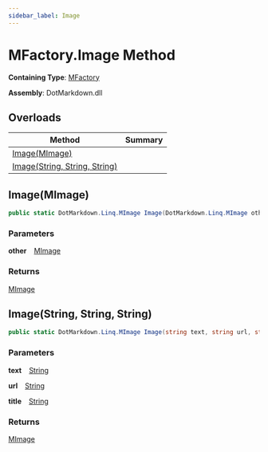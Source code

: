 ```yaml
---
sidebar_label: Image
---
```


# MFactory\.Image Method

**Containing Type**: [MFactory](../index.md)

**Assembly**: DotMarkdown\.dll

## Overloads

| Method | Summary |
| ------ | ------- |
| [Image(MImage)](#DotMarkdown_Linq_MFactory_Image_DotMarkdown_Linq_MImage_) | |
| [Image(String, String, String)](#DotMarkdown_Linq_MFactory_Image_System_String_System_String_System_String_) | |

## Image\(MImage\) <a id="DotMarkdown_Linq_MFactory_Image_DotMarkdown_Linq_MImage_"></a>

```csharp
public static DotMarkdown.Linq.MImage Image(DotMarkdown.Linq.MImage other)
```

### Parameters

**other** &ensp; [MImage](../../MImage/index.md)

### Returns

[MImage](../../MImage/index.md)

## Image\(String, String, String\) <a id="DotMarkdown_Linq_MFactory_Image_System_String_System_String_System_String_"></a>

```csharp
public static DotMarkdown.Linq.MImage Image(string text, string url, string title = null)
```

### Parameters

**text** &ensp; [String](https://docs.microsoft.com/en-us/dotnet/api/system.string)

**url** &ensp; [String](https://docs.microsoft.com/en-us/dotnet/api/system.string)

**title** &ensp; [String](https://docs.microsoft.com/en-us/dotnet/api/system.string)

### Returns

[MImage](../../MImage/index.md)

